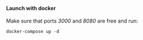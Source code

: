 #### Launch with docker

Make sure that ports *3000* and *8080* are free and run: 
```
docker-compose up -d
```
